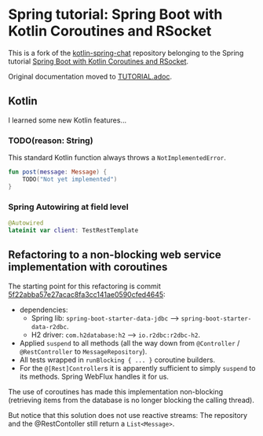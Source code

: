 # Spring tutorial: Spring Boot with Kotlin Coroutines and RSocket

This is a fork of the [kotlin-spring-chat](https://github.com/kotlin-hands-on/kotlin-spring-chat) repository 
belonging to the Spring tutorial 
[Spring Boot with Kotlin Coroutines and RSocket](https://spring.io/guides/tutorials/spring-webflux-kotlin-rsocket/).

Original documentation moved to [TUTORIAL.adoc](./TUTORIAL.adoc).

## Kotlin

I learned some new Kotlin features...

### TODO(reason: String)

This standard Kotlin function always throws a `NotImplementedError`.

```kotlin
fun post(message: Message) {
    TODO("Not yet implemented")
}
```

### Spring Autowiring at field level

```kotlin
@Autowired
lateinit var client: TestRestTemplate
```

## Refactoring to a non-blocking web service implementation with coroutines

The starting point for this refactoring is commit 
[5f22abba57e27acac8fa3cc141ae0590cfed4645](https://github.com/roelfie/spring-tutorial-reactive-kotlin-rsocket/commit/5f22abba57e27acac8fa3cc141ae0590cfed4645):
* dependencies:
  * Spring lib: `spring-boot-starter-data-jdbc` --> `spring-boot-starter-data-r2dbc`.
  * H2 driver: `com.h2database:h2` --> `io.r2dbc:r2dbc-h2`.
* Applied `suspend` to all methods (all the way down from `@Controller` / `@RestController` to `MessageRepository`).
* All tests wrapped in `runBlocking { ... }` coroutine builders.
* For the `@[Rest]Controller`s it is apparently sufficient to simply `suspend` to its methods. Spring WebFlux 
  handles it for us.

The use of coroutines has made this implementation non-blocking (retrieving items from the database is no longer 
blocking the calling thread). 

But notice that this solution does not use reactive streams: The repository and the 
@RestContoller still return a `List<Message>`.

